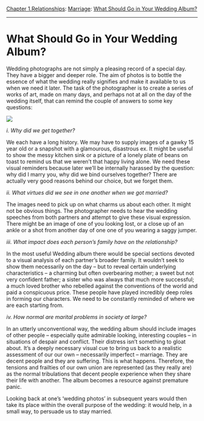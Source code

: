 [Chapter 1.Relationships](https://www.theschooloflife.com/thebookoflife/category/relationships/): [Marriage](https://www.theschooloflife.com/thebookoflife/category/relationships/marriage/): [What Should Go in Your Wedding Album?](https://www.theschooloflife.com/thebookoflife/what-should-go-in-your-wedding-album/)

* * *

# What Should Go in Your Wedding Album?

Wedding photographs are not simply a pleasing record of a special day. They have a bigger and deeper role. The aim of photos is to bottle the essence of what the wedding really signifies and make it available to us when we need it later. The task of the photographer is to create a series of works of art, made on many days, and perhaps not at all on the day of the wedding itself, that can remind the couple of answers to some key questions:

![](http://bulletin.brynmawr.edu/files/2014/03/1-e1394661070111.gif)

_i. Why did we get together?_

We each have a long history. We may have to supply images of a gawky 15 year old or a snapshot with a glamourous, disastrous ex. It might be useful to show the messy kitchen sink or a picture of a lonely plate of beans on toast to remind us that we weren’t that happy living alone. We need these visual reminders because later we’ll be internally harassed by the question: why did I marry you, why did we bind ourselves together? There are actually very good reasons behind our choice, but we forget them. &nbsp;

_ii. What virtues did we see in one another when we got married?_

The images need to pick up on what charms us about each other. It might not be obvious things. The photographer needs to hear the wedding speeches from both partners and attempt to give these visual expression. There might be an image of one of you looking lost, or a close up of an ankle or a shot from another day of one one of you wearing a saggy jumper.

_iii. What impact does each person’s family have on the relationship?_

In the most useful Wedding album there would be special sections devoted to a visual analysis of each partner’s broader family. It wouldn’t seek to show them necessarily on the day – but to reveal certain underlying characteristics – a charming but often overbearing mother; a sweet but not very confident father; a sister who was always that much more successful; a much loved brother who rebelled against the conventions of the world and paid a conspicuous price. These people have played incredibly deep roles in forming our characters. We need to be constantly reminded of where we are each starting from.

_iv. How normal are marital problems in society at large?_

In an utterly unconventional way, the wedding album should include images of other people – especially quite admirable looking, interesting couples – in situations of despair and conflict. Their distress isn’t something to gloat about. It’s a deeply necessary visual cue to bring us back to a realistic assessment of our our own – necessarily imperfect – marriage. They are decent people and they are suffering. This is what happens. Therefore, the tensions and frailties of our own union are represented (as they really are) as the normal tribulations that decent people experience when they share their life with another. The album becomes a resource against premature panic.

Looking back at one’s ‘wedding photos’ in subsequent years would then take its place within the overall purpose of the wedding: it would help, in a small way, to persuade us to stay married.
